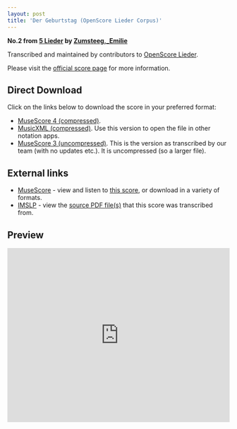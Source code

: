 ```yaml
---
layout: post
title: 'Der Geburtstag (OpenScore Lieder Corpus)'
---
```


__No.2 from [5 Lieder](https://fourscoreandmore.org/OpenScore/Zumsteeg%2C_Emilie/5_Lieder/) by [Zumsteeg,_Emilie](https://fourscoreandmore.org/OpenScore/Zumsteeg%2C_Emilie)__

Transcribed and maintained by contributors to [OpenScore Lieder].

Please visit the [official score page] for more information.

[official score page]: https://musescore.com/openscore-lieder-corpus/scores/6158825
[OpenScore Lieder]: https://musescore.com/openscore-lieder-corpus

## Direct Download

Click on the links below to download the score in your preferred format:
- [MuseScore 4 (compressed)](https://fourscoreandmore.org/OpenScore/Zumsteeg%2C_Emilie/5_Lieder/2_Der_Geburtstag.mscz).
- [MusicXML (compressed)](https://fourscoreandmore.org/OpenScore/Zumsteeg%2C_Emilie/5_Lieder/2_Der_Geburtstag.mxl). Use this version to open the file in other notation apps.
- [MuseScore 3 (uncompressed)](https://raw.githubusercontent.com/OpenScore/Lieder/refs/heads/main/scores/Zumsteeg%2C_Emilie/5_Lieder/2_Der_Geburtstag/lc6158825.mscx). This is the version as transcribed by our team (with no updates etc.). It is uncompressed (so a larger file).

## External links

- [MuseScore] - view and listen to [this score][MuseScore], or download in a variety of formats.
- [IMSLP] - view the [source PDF file(s)][IMSLP] that this score was transcribed from.

[MuseScore]: https://musescore.com/score/6158825
[IMSLP]: https://imslp.org/wiki/Special:ReverseLookup/192839

## Preview

<iframe width="100%" height="394" src="https://musescore.com/openscore-lieder-corpus/scores/6158825/embed" frameborder="0" allowfullscreen allow="autoplay; fullscreen"></iframe>
